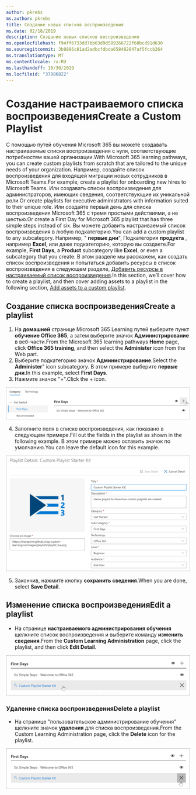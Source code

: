 ```yaml
---
author: pkrebs
ms.author: pkrebs
title: Создание новых списков воспроизведения
ms.date: 02/18/2019
description: Создание новых списков воспроизведения
ms.openlocfilehash: f94ff6733dd7bb63d9d589266722f60bcd91d630
ms.sourcegitcommit: 3b8896c81ad2adbcfdbda658482847af5fccb264
ms.translationtype: MT
ms.contentlocale: ru-RU
ms.lasthandoff: 10/30/2019
ms.locfileid: "37886822"
---
```

# <a name="create-a-custom-playlist"></a><span data-ttu-id="1ba97-103">Создание настраиваемого списка воспроизведения</span><span class="sxs-lookup"><span data-stu-id="1ba97-103">Create a Custom Playlist</span></span>

<span data-ttu-id="1ba97-104">С помощью путей обучения Microsoft 365 вы можете создавать настраиваемые списки воспроизведения с нуля, соответствующие потребностям вашей организации.</span><span class="sxs-lookup"><span data-stu-id="1ba97-104">With Microsoft 365 learning pathways, you can create custom playlists from scratch that are tailored to the unique needs of your organization.</span></span> <span data-ttu-id="1ba97-105">Например, создайте список воспроизведения для входящей миграции новых сотрудников в Microsoft Teams.</span><span class="sxs-lookup"><span data-stu-id="1ba97-105">For example, create a playlist for onboarding new hires to Microsoft Teams.</span></span> <span data-ttu-id="1ba97-106">Или создавать списки воспроизведения для администраторов, имеющих сведения, соответствующие их уникальной роли.</span><span class="sxs-lookup"><span data-stu-id="1ba97-106">Or create playlists for executive administrators with information suited to their unique role.</span></span> <span data-ttu-id="1ba97-107">Или создайте первый день для списка воспроизведения Microsoft 365 с тремя простыми действиями, а не шестью.</span><span class="sxs-lookup"><span data-stu-id="1ba97-107">Or create a First Day for Microsoft 365 playlist that has three simple steps instead of six.</span></span> <span data-ttu-id="1ba97-108">Вы можете добавить настраиваемый список воспроизведения в любую подкатегорию.</span><span class="sxs-lookup"><span data-stu-id="1ba97-108">You can add a custom playlist to any subcategory.</span></span> <span data-ttu-id="1ba97-109">Например, " **первые дни**", Подкатегория **продукта** , например **Excel**, или даже подкатегорию, которую вы создаете.</span><span class="sxs-lookup"><span data-stu-id="1ba97-109">For example, **First Days**, a **Product** subcategory like **Excel**, or even a subcategory that you create.</span></span> <span data-ttu-id="1ba97-110">В этом разделе мы расскажем, как создать список воспроизведения и попытаться добавить ресурсы в список воспроизведения в следующем разделе, [Добавить ресурсы в настраиваемый список воспроизведения](custom_addassets.md).</span><span class="sxs-lookup"><span data-stu-id="1ba97-110">In this section, we’ll cover how to create a playlist, and then cover adding assets to a playlist in the following section, [Add assets to a custom playlist](custom_addassets.md).</span></span>

## <a name="create-a-playlist"></a><span data-ttu-id="1ba97-111">Создание списка воспроизведения</span><span class="sxs-lookup"><span data-stu-id="1ba97-111">Create a playlist</span></span> 

1. <span data-ttu-id="1ba97-112">На **домашней** странице Microsoft 365 Learning путей выберите пункт **обучение Office 365**, а затем выберите значок **Администрирование** в веб-части.</span><span class="sxs-lookup"><span data-stu-id="1ba97-112">From the Microsoft 365 learning pathways **Home** page, click **Office 365 training**, and then select the **Administer** icon from the Web part.</span></span> 
2. <span data-ttu-id="1ba97-113">Выберите подкатегорию значок **Администрирование**.</span><span class="sxs-lookup"><span data-stu-id="1ba97-113">Select the **Administer**" icon  subcategory.</span></span> <span data-ttu-id="1ba97-114">В этом примере выберите **первые дни**.</span><span class="sxs-lookup"><span data-stu-id="1ba97-114">In this example, select **First Days**.</span></span>  
3. <span data-ttu-id="1ba97-115">Нажмите значок "+".</span><span class="sxs-lookup"><span data-stu-id="1ba97-115">Click the + icon.</span></span>  

![кг-невплайлистбтн. png](media/cg-newplaylistbtn.png)

4.  <span data-ttu-id="1ba97-117">Заполните поля в списке воспроизведения, как показано в следующем примере.</span><span class="sxs-lookup"><span data-stu-id="1ba97-117">Fill out the fields in the playlist as shown in the following example.</span></span> <span data-ttu-id="1ba97-118">В этом примере можно оставить значок по умолчанию.</span><span class="sxs-lookup"><span data-stu-id="1ba97-118">You can leave the default icon for this example.</span></span> 

![кг-невплайлистдетаилс. png](media/cg-newplaylistdetails.png)

5.  <span data-ttu-id="1ba97-120">Закончив, нажмите кнопку **сохранить сведения**.</span><span class="sxs-lookup"><span data-stu-id="1ba97-120">When you are done, select **Save Detail**.</span></span> 

## <a name="edit-a-playlist"></a><span data-ttu-id="1ba97-121">Изменение списка воспроизведения</span><span class="sxs-lookup"><span data-stu-id="1ba97-121">Edit a playlist</span></span>

- <span data-ttu-id="1ba97-122">На странице **настраиваемого администрирования обучения** щелкните список воспроизведения и выберите команду **изменить сведения**.</span><span class="sxs-lookup"><span data-stu-id="1ba97-122">From the **Custom Learning Administration** page, click the playlist, and then click **Edit Detail**.</span></span>  

![кг-едитплайлист. png](media/cg-editplaylist.png)

### <a name="delete-a-playlist"></a><span data-ttu-id="1ba97-124">Удаление списка воспроизведения</span><span class="sxs-lookup"><span data-stu-id="1ba97-124">Delete a playlist</span></span>

- <span data-ttu-id="1ba97-125">На странице "пользовательское администрирование обучения" щелкните значок **удаления** для списка воспроизведения.</span><span class="sxs-lookup"><span data-stu-id="1ba97-125">From the Custom Learning Administration page, click the **Delete** icon for the playlist.</span></span>  

![кг-делетеплайлист. png](media/cg-deleteplaylist.png)